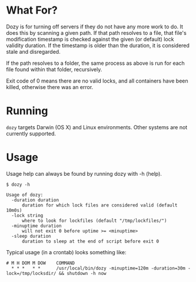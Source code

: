# What For?

Dozy is for turning off servers if they do not have any more work to do. It does this by
scanning a given path. If that path resolves to a file, that file's modification
timestamp is checked against the given (or default) lock validity duration. If the 
timestamp is older than the duration, it is considered stale and disregarded.

If the path resolves to a folder, the same process as above is run for each file found
within that folder, recursively.

Exit code of 0 means there are no valid locks, and all containers have been killed,
otherwise there was an error.

# Running

`dozy` targets Darwin (OS X) and Linux environments. Other systems are not currently 
supported.

# Usage

Usage help can always be found by running dozy with -h (help). 

    $ dozy -h
    
    Usage of dozy:
      -duration duration
          duration for which lock files are considered valid (default 10m0s)
      -lock string
          where to look for lockfiles (default "/tmp/lockfiles/")
      -minuptime duration
          will not exit 0 before uptime >= <minuptime>
      -sleep duration
          duration to sleep at the end of script before exit 0


Typical usage (in a crontab) looks something like:

    # M H DOM M DOW    COMMAND
      * * *   * *      /usr/local/bin/dozy -minuptime=120m -duration=30m -lock=/tmp/locksdir/ && shutdown -h now
